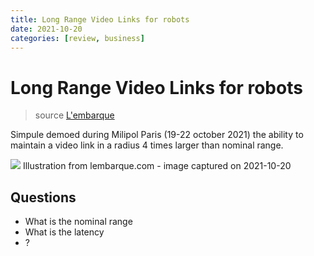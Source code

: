 ```yaml
---
title: Long Range Video Links for robots
date: 2021-10-20
categories: [review, business]
---
```


# Long Range Video Links for robots

> source [L'embarque](https://www.lembarque.com/le-francais-simpulse-multiplie-par-quatre-la-portee-radio-des-liens-video-des-systemes-robotises-professionnels_011645)

Simpule demoed during Milipol Paris (19-22 october 2021) the ability to maintain a video link in a radius 4 times larger than nominal range.

![](https://www.lembarque.com/fichiers/cms/image/unnamed(6).png)
Illustration from lembarque.com - image captured on 2021-10-20

## Questions

* What is the nominal range
* What is the latency
* ?
